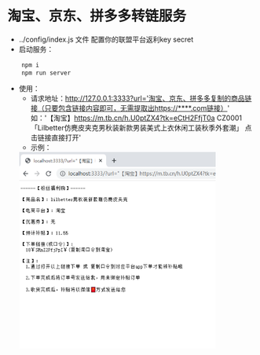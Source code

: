 # 淘宝、京东、拼多多转链服务
* ../config/index.js 文件 配置你的联盟平台返利key secret
* 启动服务：
```
    npm i
    npm run server
```
* 使用：
  * 请求地址：http://127.0.0.1:3333?url='淘宝、京东、拼多多复制的商品链接（只要包含链接内容即可，无需提取出https://****.com链接）' 如：'【淘宝】https://m.tb.cn/h.U0ptZX4?tk=eCtH2FfjT0a CZ0001 「Lilbetter仿麂皮夹克男秋装新款男装美式上衣休闲工装秋季外套潮」
点击链接直接打开'
  * 示例：  
  <img src="./imgs/tbk-api-deno1.png" width="400px" height="400px"/>
